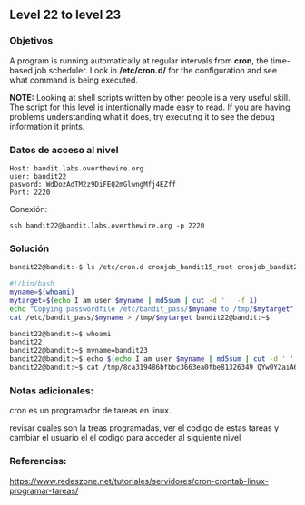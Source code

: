 ## Level 22 to level 23

### Objetivos 
A program is running automatically at regular intervals from **cron**, the time-based job scheduler. Look in **/etc/cron.d/** for the configuration and see what command is being executed.

**NOTE:** Looking at shell scripts written by other people is a very useful skill. The script for this level is intentionally made easy to read. If you are having problems understanding what it does, try executing it to see the debug information it prints.
### Datos de acceso al nivel 

```
Host: bandit.labs.overthewire.org  
user: bandit22
pasword: WdDozAdTM2z9DiFEQ2mGlwngMfj4EZff
Port: 2220
```

 Conexión:
```
ssh bandit22@bandit.labs.overthewire.org -p 2220
```

### Solución 

``` bash
bandit22@bandit:~$ ls /etc/cron.d cronjob_bandit15_root cronjob_bandit22 cronjob_bandit24 e2scrub_all sysstat cronjob_bandit17_root cronjob_bandit23 cronjob_bandit25_root otw-tmp-dir bandit22@bandit:~$ cat /etc/cron.d/cronjob_bandit23 @reboot bandit23 /usr/bin/cronjob_bandit23.sh &> /dev/null * * * * * bandit23 /usr/bin/cronjob_bandit23.sh &> /dev/null bandit22@bandit:~$ cat /usr/bin/cronjob_bandit23.sh 

#!/bin/bash 
myname=$(whoami) 
mytarget=$(echo I am user $myname | md5sum | cut -d ' ' -f 1) 
echo "Copying passwordfile /etc/bandit_pass/$myname to /tmp/$mytarget" 
cat /etc/bandit_pass/$myname > /tmp/$mytarget bandit22@bandit:~$ 

bandit22@bandit:~$ whoami 
bandit22 
bandit22@bandit:~$ myname=bandit23 
bandit22@bandit:~$ echo $(echo I am user $myname | md5sum | cut -d ' ' -f 1) 8ca319486bfbbc3663ea0fbe81326349 
bandit22@bandit:~$ cat /tmp/8ca319486bfbbc3663ea0fbe81326349 QYw0Y2aiA672PsMmh9puTQuhoz8SyR2G
```

### Notas adicionales:
cron es un programador de tareas en linux.

revisar cuales son la treas programadas, ver el codigo de estas tareas y cambiar el usuario el el codigo para acceder al siguiente nivel


### Referencias:
https://www.redeszone.net/tutoriales/servidores/cron-crontab-linux-programar-tareas/